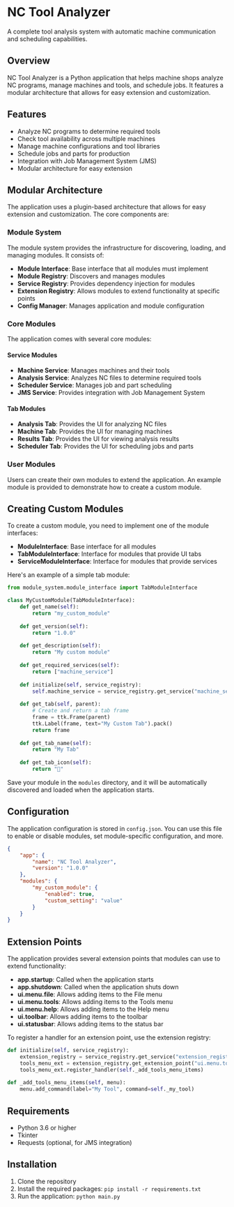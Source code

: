 # NC Tool Analyzer

A complete tool analysis system with automatic machine communication and scheduling capabilities.

## Overview

NC Tool Analyzer is a Python application that helps machine shops analyze NC programs, manage machines and tools, and schedule jobs. It features a modular architecture that allows for easy extension and customization.

## Features

- Analyze NC programs to determine required tools
- Check tool availability across multiple machines
- Manage machine configurations and tool libraries
- Schedule jobs and parts for production
- Integration with Job Management System (JMS)
- Modular architecture for easy extension

## Modular Architecture

The application uses a plugin-based architecture that allows for easy extension and customization. The core components are:

### Module System

The module system provides the infrastructure for discovering, loading, and managing modules. It consists of:

- **Module Interface**: Base interface that all modules must implement
- **Module Registry**: Discovers and manages modules
- **Service Registry**: Provides dependency injection for modules
- **Extension Registry**: Allows modules to extend functionality at specific points
- **Config Manager**: Manages application and module configuration

### Core Modules

The application comes with several core modules:

#### Service Modules

- **Machine Service**: Manages machines and their tools
- **Analysis Service**: Analyzes NC files to determine required tools
- **Scheduler Service**: Manages job and part scheduling
- **JMS Service**: Provides integration with Job Management System

#### Tab Modules

- **Analysis Tab**: Provides the UI for analyzing NC files
- **Machine Tab**: Provides the UI for managing machines
- **Results Tab**: Provides the UI for viewing analysis results
- **Scheduler Tab**: Provides the UI for scheduling jobs and parts

### User Modules

Users can create their own modules to extend the application. An example module is provided to demonstrate how to create a custom module.

## Creating Custom Modules

To create a custom module, you need to implement one of the module interfaces:

- **ModuleInterface**: Base interface for all modules
- **TabModuleInterface**: Interface for modules that provide UI tabs
- **ServiceModuleInterface**: Interface for modules that provide services

Here's an example of a simple tab module:

```python
from module_system.module_interface import TabModuleInterface

class MyCustomModule(TabModuleInterface):
    def get_name(self):
        return "my_custom_module"
        
    def get_version(self):
        return "1.0.0"
        
    def get_description(self):
        return "My custom module"
        
    def get_required_services(self):
        return ["machine_service"]
        
    def initialize(self, service_registry):
        self.machine_service = service_registry.get_service("machine_service")
        
    def get_tab(self, parent):
        # Create and return a tab frame
        frame = ttk.Frame(parent)
        ttk.Label(frame, text="My Custom Tab").pack()
        return frame
        
    def get_tab_name(self):
        return "My Tab"
        
    def get_tab_icon(self):
        return "🔧"
```

Save your module in the `modules` directory, and it will be automatically discovered and loaded when the application starts.

## Configuration

The application configuration is stored in `config.json`. You can use this file to enable or disable modules, set module-specific configuration, and more.

```json
{
    "app": {
        "name": "NC Tool Analyzer",
        "version": "1.0.0"
    },
    "modules": {
        "my_custom_module": {
            "enabled": true,
            "custom_setting": "value"
        }
    }
}
```

## Extension Points

The application provides several extension points that modules can use to extend functionality:

- **app.startup**: Called when the application starts
- **app.shutdown**: Called when the application shuts down
- **ui.menu.file**: Allows adding items to the File menu
- **ui.menu.tools**: Allows adding items to the Tools menu
- **ui.menu.help**: Allows adding items to the Help menu
- **ui.toolbar**: Allows adding items to the toolbar
- **ui.statusbar**: Allows adding items to the status bar

To register a handler for an extension point, use the extension registry:

```python
def initialize(self, service_registry):
    extension_registry = service_registry.get_service("extension_registry")
    tools_menu_ext = extension_registry.get_extension_point("ui.menu.tools")
    tools_menu_ext.register_handler(self._add_tools_menu_items)
    
def _add_tools_menu_items(self, menu):
    menu.add_command(label="My Tool", command=self._my_tool)
```

## Requirements

- Python 3.6 or higher
- Tkinter
- Requests (optional, for JMS integration)

## Installation

1. Clone the repository
2. Install the required packages: `pip install -r requirements.txt`
3. Run the application: `python main.py`